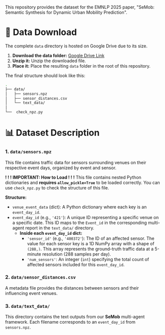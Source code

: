 This repository provides the dataset for the EMNLP 2025 paper, "SeMob: Semantic Synthesis for Dynamic Urban Mobility Prediction".
# 🚀 Data Download
The complete `data` directory is hosted on Google Drive due to its size.

1.  **Download the data folder:** [Google Drive Link](https://drive.google.com/file/d/1ICfEvA0ZWHOetJEWwx-12chz6bpPRsxD/view?usp=sharing)
2.  **Unzip it:** Unzip the downloaded file.
3.  **Place it:** Place the resulting `data` folder in the root of this repository.

The final structure should look like this:

```bash
.
├── data/
│   ├── sensors.npz
│   ├── sensor_distances.csv
│   └── text_data/
│
└──  check_npz.py

```
# 📊 Dataset Description
### 1. `data/sensors.npz`

This file contains traffic data for sensors surrounding venues on their respective event days, organized by event and sensor.

**! ! ! IMPORTANT: How to Load ! ! !**
This file contains nested Python dictionaries and **requires `allow_pickle=True`** to be loaded correctly. You can use `check_npz.py` to check the structure of this file.

**Structure:**

* `venue_event_data` (dict): A Python dictionary where each key is an `event_day_id`.
* `event_day_id` (e.g., `'421'`): A unique ID representing a specific venue on a specific date. This ID maps to the `Event_id` in the corresponding multi-agent report in the `text_data/` directory.
    * **Inside each `event_day_id` dict:**
        * `'sensor_id'` (e.g., `'400372'`): The ID of an affected sensor. The value for each sensor key is a 1D NumPy array with a shape of `(288,)`. This array represents the ground-truth traffic data at a 5-minute resolution (288 samples per day).
         * `'num_sensors'`: An integer (`int`) specifying the total count of affected sensors included for this `event_day_id`.

### 2. `data/sensor_distances.csv`

A metadata file provides the distances between sensors and their influencing event venues.

### 3. `data/text_data/`

This directory contains the text outputs from our **SeMob** multi-agent framework. Each filename corresponds to an `event_day_id` from `sensors.npz`.
